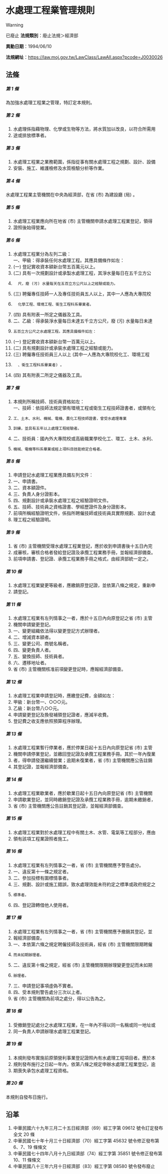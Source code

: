# 水處理工程業管理規則


> [!WARNING]
> 已廢止
**法規類別**：廢止法規＞經濟部

**異動日期**：1994/06/10  

**法規網址**：https://law.moj.gov.tw/LawClass/LawAll.aspx?pcode=J0030026



## 法條
##### 第 1 條
為加強水處理工程業之管理，特訂定本規則。　　　　　　　　

##### 第 2 條
1. 水處理係指藉物理、化學或生物等方法，將水質加以改良，以符合所需用
1. 途或排放標準者。　　　　　　　　　　　　　　　　　　

##### 第 3 條
1. 水處理工程業之業務範圍，係指從事有關水處理工程之規劃、設計、設備
1. 安裝、施工、維護檢修及水質檢驗分析等作業。　　　　　

##### 第 4 條
水處理工程業主管機關在中央為經濟部，在省 (市) 為建設廳 (局) 。　

##### 第 5 條
1. 水處理工程業應向所在地省 (市) 主管機關申請水處理工程業登記，領得
1. 證照後始得營業。　　　　　　　　　　　　　　　　　　

##### 第 6 條
1. 水處理工程業分為左列二級：  
一、甲級：得承裝任何水處理工程。其應具備條作如左：
1.  (一) 登記實收資本額新台幣五百萬元以上。
1.  (二) 具有一次規劃設計或承製水處理工程，其淨水量每日在五千立方公
1.       尺，廢 (污) 水量每天在五百立方公尺以上之經驗或能力。
1.  (三) 聘僱專任技師一人及專任技術員五人以上，其中一人應為大專院校
1.       化學工程、環境工程、衛生工程科系畢業者。
1.  (四) 具有附表一所定之儀器及工具。
1. 二、乙級：得承裝淨水量每日未達五千立方公尺，廢 (污) 水量每日未達
1.     五百立方公尺之水處理工程。其應具備條件如左：
1.  (一) 登記實收資本額新台幣一百萬元以上。
1.  (二) 具有規劃設計或承裝水處理工程之經驗或能力。
1.  (三) 聘僱專任技術員三人以上 (其中一人應為大專院校化工、環境工程
1.       、衛生工程科系畢業者) 。
1.  (四) 其有附表二所定之儀器及工具。

##### 第 7 條
1. 本規則所稱技師、技術員資格如左：  
一、技師：依技師法規定領有環境工程或衛生工程技師證書者，或領有化
1.     工、土木、水利、機械、電機、農化工程技師證書，曾受水處理專業
1.     訓練，並具有五年以上處理工程經驗者。
1. 二、技術員：國內外大專院校或高級職業學校化工、環工、土木、水利、
1.     機械、電機等科系畢業或經上項科目技能檢定合格者。

##### 第 8 條
1. 申請登記水處理工程業應具備左列文件：　　　　　　　　　　
1. 一、申請書。　　　　　　　　　　　　　　　　　　　　　
1. 二、資本額證件。　　　　　　　　　　　　　　　　　　　
1. 三、負責人身分證影本。　　　　　　　　　　　　　　　　
1. 四、規劃設計或承裝水處理工程之經驗證明文件。　　　　　
1. 五、技師、技術員之資格證書、學經歷證件及身分證影本。　
1. 前項所稱經驗證明文件，係指所聘僱技師或技術員具實際規劃、設計水處
1. 理工程之經驗證明。　　　　　　　　　　　　　　　　　

##### 第 9 條
1. 省 (市) 主管機關受理水處理工程業登記，應於收到申請書後十五日內完
1. 成審核，審核合格者發給登記證及承攬工程業務手冊，並報經濟部備查。
1. 前項申請書、登記證、承攬工程業務手冊之格式，由經濟部統一定之。　

##### 第 10 條
1. 水處理工程業變更等級者，應繳銷原登記證，並依第八條之規定，重新申
1. 請登記。　　　　　　　　　　　　　　　　　　　　　　

##### 第 11 條
1. 水處理工程業有左列情事之一者，應於十五日內向原登記之省 (市) 主管
1. 機關申請變更登記。　　　　　　　　　　　　　　　　　
1. 一、變更組織依法得以變更登記方式辦理者。　　　　　　　
1. 二、增減資本額者。　　　　　　　　　　　　　　　　　　
1. 三、變更公司、商號名稱者。　　　　　　　　　　　　　　
1. 四、變更負責人者。　　　　　　　　　　　　　　　　　　
1. 五、變換技師、技術員者。　　　　　　　　　　　　　　
1. 六、遷移地址者。
1. 省 (市) 主管機關核准前項變更登記時，應報經濟部備查。　　

##### 第 12 條
1. 水處理工程業申請登記時，應繳登記費，金額如左：　　　　　
1. 甲級：新台幣一、○○○元。　　　　　　　　　　　　　　　
1. 乙級：新台幣八○○元。　　　　　　　　　　　　　　　　　
1. 申請變更登記及換發補領登記證者，應減半收費。　　　　　　
1. 登記費之收支應依照預算程序辦理。　　　　　　　　　　　　

##### 第 13 條
1. 水處理工程業暫行停業者，應於停業日起十五日內向原登記省 (市) 主管
1. 機關申請停業登記，並繳回登記證及承攬工程業務手冊。其於一年內復業
1. 者，得申請發還繼續營業；逾期未復業者，省 (市) 主管機關應公告註銷
1. 其登記證，並報經濟部備查。　　　　　　　　　

##### 第 14 條
1. 水處理工程業歇業者，應於歇業日起十五日內向原登記省 (市) 主管機關
1. 申請歇業登記，並同時繳銷登記證及承攬工程業務手冊，逾期未繳銷者，
1. 省 (市) 主管機關應公告註銷其登記證，並報經濟部備查。　　　　　　

##### 第 15 條
1. 水處理工程業對於水處理工程中有關土木、水管、電氣等工程部分，應由
1. 領有該項工程業證照者施工。　　　　　　　　　　　　　

##### 第 16 條
1. 水處理工程業有左列情事之一者，省 (市) 主管機關應予警告處分。　　
1. 一、違反第十一條之規定者。　　　　　　　　　　　　　　
1. 二、參加投標有圍標情事者。　　　　　　　　　　　　　　
1. 三、規劃、設計或施工錯誤，致水處理效能未符約定之標準或政府規定之
1.     標準者。　　　　　　　　　　　　　　　　　　　
1. 四、登記證轉借他人使用者。　　　　　　　　　　　　　　

##### 第 17 條
1. 水處理工程業有左列情事之一者，省 (市) 主管機關應予撤銷其登記，並
1. 報經濟部備查。　　　　　　　　　　　　　　　　　　　
1. 一、本依第六條之規定聘僱技師及技術員，經省 (市) 主管機關限期聘僱
1.     而未如期辦理者。　　　　　　　　　　　　　　　
1. 二、違反第十條之規定，經省 (市) 主管機關限期辦理變更登記而未如期
1.     辦理者。　　　　　　　　　　　　　　　　　　　
1. 三、申請登記事項虛偽不實者。　　　　　　　　　　　　　
1. 四、受本規則警告處分三次以上者。　　　　　　　　　　　
1. 省 (市) 主管機關為前項之處分，得以公告為之。　　　　　　

##### 第 18 條
1. 受撤銷登記處分之水處理工程業，在一年內不得以同一名稱或同一地址或
1. 同一負責人申請辦理水處理工程業登記。　　　　　　　　

##### 第 19 條
1. 本規則發布實施前原領營利事業登記證照內有水處理工程項目者。應於本
1. 規則發布施行之日起一年內，依第八條之規定申辦水處理工程業登記，逾
1. 期喪失承包水處理工程資格。　　　　　　　　　　

##### 第 20 條
本規則自發布日施行。　　　　　　　　　　　　　　　　　　

## 沿革
1. 中華民國六十九年三月二十五日經濟部（69）經工字第 09612  號令訂定發布全文 20 條
1. 中華民國七十年十月三十日經濟部（70）經工字第 45632  號令修正發布第 6、7、19 條條文
1. 中華民國七十四年八月十九日經濟部（74）經工字第 35851  號令修正發布第 10、11 條條文
1. 中華民國八十三年六月十日經濟部（83）經工字第 08580  號令發布廢止
